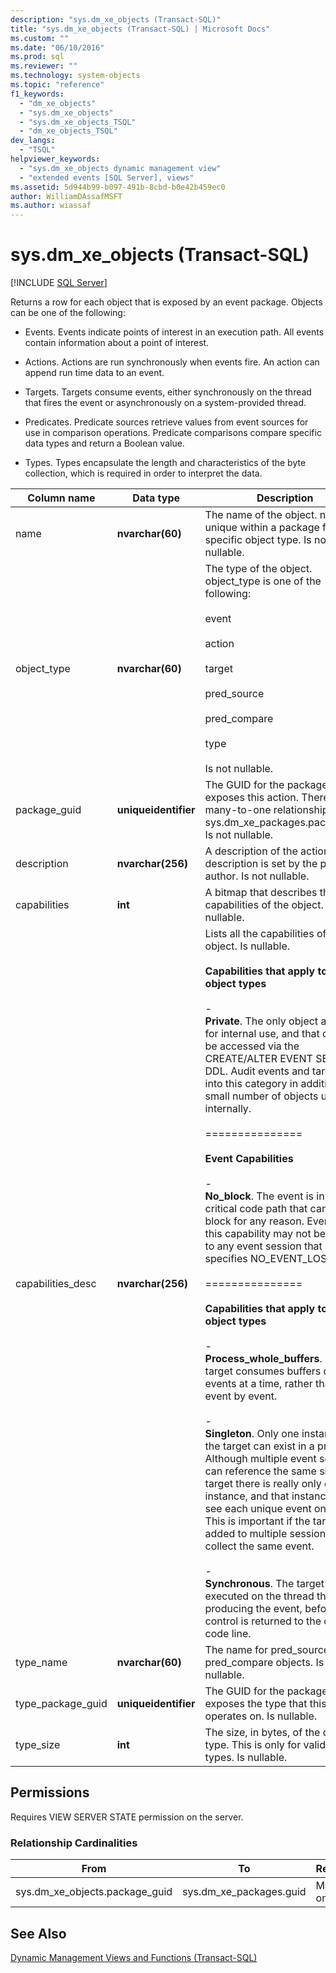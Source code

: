 ```yaml
---
description: "sys.dm_xe_objects (Transact-SQL)"
title: "sys.dm_xe_objects (Transact-SQL) | Microsoft Docs"
ms.custom: ""
ms.date: "06/10/2016"
ms.prod: sql
ms.reviewer: ""
ms.technology: system-objects
ms.topic: "reference"
f1_keywords: 
  - "dm_xe_objects"
  - "sys.dm_xe_objects"
  - "sys.dm_xe_objects_TSQL"
  - "dm_xe_objects_TSQL"
dev_langs: 
  - "TSQL"
helpviewer_keywords: 
  - "sys.dm_xe_objects dynamic management view"
  - "extended events [SQL Server], views"
ms.assetid: 5d944b99-b097-491b-8cbd-b0e42b459ec0
author: WilliamDAssafMSFT
ms.author: wiassaf
---
```

# sys.dm_xe_objects (Transact-SQL)
[!INCLUDE [SQL Server](../../includes/applies-to-version/sqlserver.md)]

  Returns a row for each object that is exposed by an event package. Objects can be one of the following:  
  
-   Events. Events indicate points of interest in an execution path. All events contain information about a point of interest.  
  
-   Actions. Actions are run synchronously when events fire. An action can append run time data to an event.  
  
-   Targets. Targets consume events, either synchronously on the thread that fires the event or asynchronously on a system-provided thread.  
  
-   Predicates. Predicate sources retrieve values from event sources for use in comparison operations. Predicate comparisons compare specific data types and return a Boolean value.  
  
-   Types. Types encapsulate the length and characteristics of the byte collection, which is required in order to interpret the data.  

 |Column name|Data type|Description|  
|-----------------|---------------|-----------------|  
|name|**nvarchar(60)**|The name of the object. name is unique within a package for a specific object type. Is not nullable.|  
|object_type|**nvarchar(60)**|The type of the object. object_type is one of the following:<br /><br /> event<br /><br /> action<br /><br /> target<br /><br /> pred_source<br /><br /> pred_compare<br /><br /> type<br /><br /> Is not nullable.|  
|package_guid|**uniqueidentifier**|The GUID for the package that exposes this action. There is a many-to-one relationship with sys.dm_xe_packages.package_id. Is not nullable.|  
|description|**nvarchar(256)**|A description of the action. description is set by the package author. Is not nullable.|  
|capabilities|**int**|A bitmap that describes the capabilities of the object. Is nullable.|  
|capabilities_desc|**nvarchar(256)**|Lists all the capabilities of the object. Is nullable.<br /><br /> **Capabilities that apply to all object types**<br /><br /> -<br />                                **Private**. The only object available for internal use, and that cannot be accessed via the CREATE/ALTER EVENT SESSION DDL. Audit events and targets fall into this category in addition to a small number of objects used internally.<br /><br /> ===============<br /><br /> **Event Capabilities**<br /><br /> -<br />                                **No_block**. The event is in a critical code path that cannot block for any reason. Events with this capability may not be added to any event session that specifies NO_EVENT_LOSS.<br /><br /> ===============<br /><br /> **Capabilities that apply to all object types**<br /><br /> -<br />                                **Process_whole_buffers**. The target consumes buffers of events at a time, rather than event by event.<br /><br /> -<br />                        **Singleton**. Only one instance of the target can exist in a process. Although multiple event sessions can reference the same singleton target there is really only one instance, and that instance will see each unique event only once. This is important if the target is added to multiple sessions that all collect the same event.<br /><br /> -<br />                                **Synchronous**. The target is executed on the thread that is producing the event, before control is returned to the calling code line.|  
|type_name|**nvarchar(60)**|The name for pred_source and pred_compare objects. Is nullable.|  
|type_package_guid|**uniqueidentifier**|The GUID for the package that exposes the type that this object operates on. Is nullable.|  
|type_size|**int**|The size, in bytes, of the data type. This is only for valid object types. Is nullable.|  
  
## Permissions  
 Requires VIEW SERVER STATE permission on the server.  
  
### Relationship Cardinalities  
  
|From|To|Relationship|  
|----------|--------|------------------|  
|sys.dm_xe_objects.package_guid|sys.dm_xe_packages.guid|Many-to-one|  
  
## See Also  
 [Dynamic Management Views and Functions &#40;Transact-SQL&#41;](~/relational-databases/system-dynamic-management-views/system-dynamic-management-views.md)  
  
  

